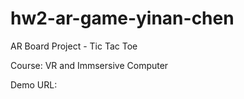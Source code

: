 # hw2-ar-game-yinan-chen

AR Board Project - Tic Tac Toe 

Course: VR and Immsersive Computer 

Demo URL: 
